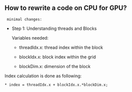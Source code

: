 ## How to rewrite a code on CPU for GPU?
     minimal changes:
   * Step 1:
     Understanding threads and Blocks

     Variables needed:
      * threadIdx.x: thread index within the block

      * blockIdx.x: block index within the grid

      * blockDim.x: dimension of the block

   Index calculation is done as following:

    * index = threadIdx.x + blockIdx.x.*blockDim.x;


    
